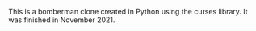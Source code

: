 This is a bomberman clone created in Python using the curses library. It was finished in November 2021.
